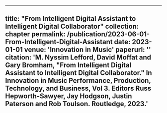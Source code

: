 ---
title: "From Intelligent Digital Assistant to Intelligent Digital Collaborator"
collection: chapter
permalink: /publication/2023-06-01-From-Intelligent-Digital-Assistant
date: 2023-01-01
venue: 'Innovation in Music'
paperurl: ''
citation: 'M. Nyssim Lefford, David Moffat and Gary Bromham, &quot;From Intelligent Digital Assistant to Intelligent Digital Collaborator.&quot; In Innovation in Music Performance, Production, Technology, and Business, Vol 3. Editors Russ Hepworth-Sawyer, Jay Hodgson, Justin Paterson and Rob Toulson. Routledge, 2023.'
--
